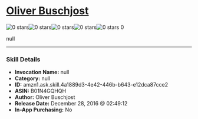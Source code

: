 # [Oliver Buschjost](http://alexa.amazon.com/#skills/amzn1.ask.skill.4a1889d3-4e42-446b-b643-e12dca87cce2)
![0 stars](../../images/ic_star_border_black_18dp_1x.png)![0 stars](../../images/ic_star_border_black_18dp_1x.png)![0 stars](../../images/ic_star_border_black_18dp_1x.png)![0 stars](../../images/ic_star_border_black_18dp_1x.png)![0 stars](../../images/ic_star_border_black_18dp_1x.png) 0

null

***

### Skill Details

* **Invocation Name:** null
* **Category:** null
* **ID:** amzn1.ask.skill.4a1889d3-4e42-446b-b643-e12dca87cce2
* **ASIN:** B01N4GQHQH
* **Author:** Oliver Buschjost
* **Release Date:** December 28, 2016 @ 02:49:12
* **In-App Purchasing:** No
